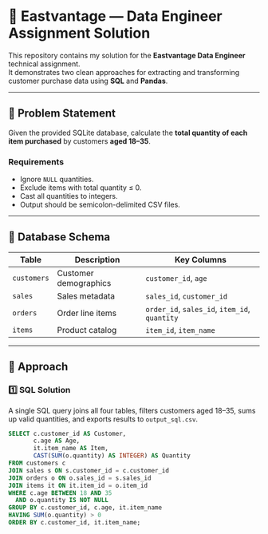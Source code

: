 # 🧠 Eastvantage — Data Engineer Assignment Solution

This repository contains my solution for the **Eastvantage Data Engineer** technical assignment.  
It demonstrates two clean approaches for extracting and transforming customer purchase data using **SQL** and **Pandas**.

---

## 🚀 Problem Statement
Given the provided SQLite database, calculate the **total quantity of each item purchased** by customers **aged 18–35**.

### Requirements
- Ignore `NULL` quantities.
- Exclude items with total quantity ≤ 0.
- Cast all quantities to integers.
- Output should be semicolon-delimited CSV files.

---

## 🧩 Database Schema
| Table | Description | Key Columns |
|--------|--------------|--------------|
| `customers` | Customer demographics | `customer_id`, `age` |
| `sales` | Sales metadata | `sales_id`, `customer_id` |
| `orders` | Order line items | `order_id`, `sales_id`, `item_id`, `quantity` |
| `items` | Product catalog | `item_id`, `item_name` |

---

## 🧠 Approach

### 1️⃣ SQL Solution
A single SQL query joins all four tables, filters customers aged 18–35, sums up valid quantities, and exports results to `output_sql.csv`.

```sql
SELECT c.customer_id AS Customer,
       c.age AS Age,
       it.item_name AS Item,
       CAST(SUM(o.quantity) AS INTEGER) AS Quantity
FROM customers c
JOIN sales s ON s.customer_id = c.customer_id
JOIN orders o ON o.sales_id = s.sales_id
JOIN items it ON it.item_id = o.item_id
WHERE c.age BETWEEN 18 AND 35
  AND o.quantity IS NOT NULL
GROUP BY c.customer_id, c.age, it.item_name
HAVING SUM(o.quantity) > 0
ORDER BY c.customer_id, it.item_name;
